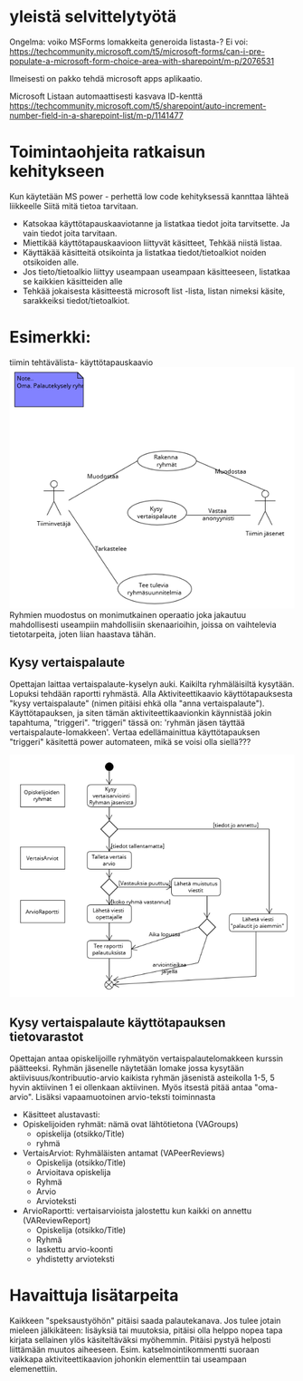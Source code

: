 # yleistä selvittelytyötä
Ongelma: voiko MSForms lomakkeita generoida listasta-?
Ei voi: https://techcommunity.microsoft.com/t5/microsoft-forms/can-i-pre-populate-a-microsoft-form-choice-area-with-sharepoint/m-p/2076531

Ilmeisesti on pakko tehdä microsoft apps aplikaatio. 

Microsoft Listaan automaattisesti kasvava ID-kenttä
https://techcommunity.microsoft.com/t5/sharepoint/auto-increment-number-field-in-a-sharepoint-list/m-p/1141477


# Toimintaohjeita ratkaisun kehitykseen
Kun käytetään MS power - perhettä low code kehityksessä kannttaa lähteä liikkeelle Siitä mitä tietoa tarvitaan.

* Katsokaa käyttötapauskaaviotanne ja listatkaa tiedot joita tarvitsette. Ja vain tiedot joita tarvitaan.
* Miettikää käyttötapauskaavioon liittyvät käsitteet, Tehkää niistä listaa. 
* Käyttäkää käsitteitä otsikointa ja listatkaa tiedot/tietoalkiot noiden otsikoiden alle. 
* Jos tieto/tietoalkio liittyy useampaan useampaan käsitteeseen, listatkaa se kaikkien käsitteiden alle
* Tehkää jokaisesta käsitteestä microsoft list -lista, listan nimeksi käsite, sarakkeiksi tiedot/tietoalkiot.

# Esimerkki: 
tiimin tehtävälista- käyttötapauskaavio
![](./UCKaaviot/groupFeedback.png)
Ryhmien muodostus on monimutkainen operaatio joka jakautuu mahdollisesti useampiin mahdollisiin skenaarioihin, joissa on vaihtelevia tietotarpeita, joten liian haastava tähän. 

## **Kysy vertaispalaute**
Opettajan laittaa vertaispalaute-kyselyn auki. Kaikilta ryhmäläisiltä kysytään. Lopuksi tehdään raportti ryhmästä. 
Alla Aktiviteettikaavio käyttötapauksesta "kysy vertaispalaute" (nimen pitäisi ehkä olla "anna vertaispalaute"). Käyttötapauksen, ja siten tämän aktiviteettikaavionkin käynnistää jokin tapahtuma, "triggeri". "triggeri" tässä on: 'ryhmän jäsen täyttää vertaispalaute-lomakkeen'. Vertaa edellämainittua käyttötapauksen "triggeri" käsitettä power automateen, mikä se voisi olla siellä???

![](./ucActivityVertais.png)

## **Kysy vertaispalaute** käyttötapauksen tietovarastot
Opettajan antaa opiskelijoille ryhmätyön vertaispalautelomakkeen kurssin päätteeksi. 
Ryhmän jäsenelle näytetään lomake jossa kysytään aktiivisuus/kontribuutio-arvio kaikista ryhmän jäsenistä asteikolla 1-5, 5 hyvin aktiivinen 1 ei ollenkaan aktiivinen. Myös itsestä pitää antaa "oma-arvio". 
Lisäksi vapaamuotoinen arvio-teksti toiminnasta

* Käsitteet alustavasti:
* Opiskelijoiden ryhmät: nämä ovat lähtötietona (VAGroups)
    * opiskelija (otsikko/Title)
    * ryhmä
* VertaisArviot: Ryhmäläisten antamat (VAPeerReviews)
    * Opiskelija (otsikko/Title)
    * Arvioitava opiskelija
    * Ryhmä
    * Arvio
    * Arvioteksti
* ArvioRaportti: vertaisarvioista jalostettu kun kaikki on annettu (VAReviewReport)
    * Opiskelija (otsikko/Title)
    * Ryhmä
    * laskettu arvio-koonti
    * yhdistetty arvioteksti

# Havaittuja lisätarpeita
Kaikkeen "speksaustyöhön" pitäisi saada palautekanava. Jos tulee jotain mieleen jälkikäteen: lisäyksiä tai muutoksia, pitäisi olla helppo nopea tapa kirjata sellainen ylös käsiteltäväksi myöhemmin. Pitäisi pystyä helposti liittämään muutos aiheeseen. Esim. katselmointikommentti suoraan vaikkapa aktiviteettikaavion johonkin elementtiin tai useampaan elemenettiin. 



